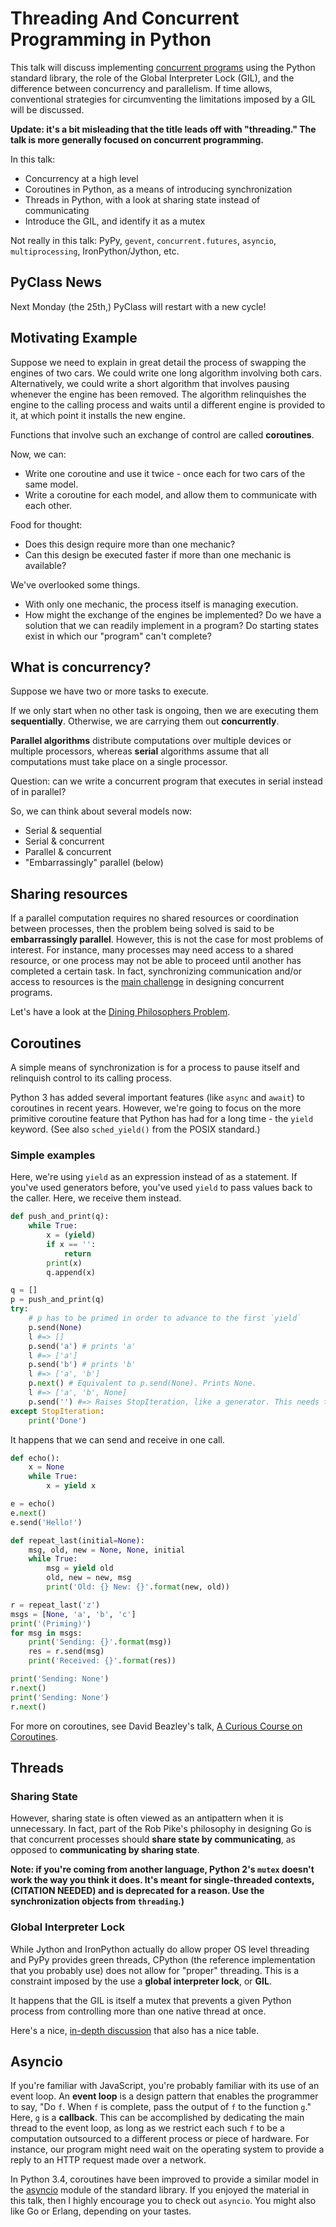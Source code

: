 # Threading And Concurrent Programming in Python
This talk will discuss implementing
[concurrent programs](https://en.wikipedia.org/wiki/Concurrent_computing)
using the Python standard library, the role of the Global Interpreter Lock (GIL), and the difference between concurrency and parallelism.
If time allows, conventional strategies for circumventing the limitations
imposed by a GIL will be discussed.

**Update: it's a bit misleading that the title leads off with "threading."
The talk is more generally focused on concurrent programming.**

In this talk:
- Concurrency at a high level
- Coroutines in Python, as a means of introducing synchronization
- Threads in Python, with a look at sharing state instead of communicating
- Introduce the GIL, and identify it as a mutex

Not really in this talk: PyPy, `gevent`, `concurrent.futures`, `asyncio`, `multiprocessing`, IronPython/Jython, etc.

## PyClass News
Next Monday (the 25th,) PyClass will restart with a new cycle!

## Motivating Example
Suppose we need to explain in great detail the process of
swapping the engines of two cars.
We could write one long algorithm involving both cars.
Alternatively, we could write a short algorithm that involves pausing whenever
the engine has been removed.
The algorithm relinquishes the engine to the calling process
and waits until a different engine is provided to it,
at which point it installs the new engine.

Functions that involve such an exchange of control are called **coroutines**.

Now, we can:
- Write one coroutine and use it twice - once each for two cars of the same model.
- Write a coroutine for each model, and allow them to communicate with each other.

Food for thought:
- Does this design require more than one mechanic?
- Can this design be executed faster if more than one mechanic is available?

We've overlooked some things.
- With only one mechanic, the process itself is managing execution.
- How might the exchange of the engines be implemented? Do we have a solution that we can readily implement in a program? Do starting states exist in which our "program" can't complete?

## What is concurrency?
Suppose we have two or more tasks to execute.

If we only start when no other task is ongoing,
then we are executing them **sequentially**.
Otherwise, we are carrying them out **concurrently**.

**Parallel algorithms** distribute computations over
multiple devices or multiple processors,
whereas **serial** algorithms assume that
all computations must take place on a single processor.

Question: can we write a concurrent program that executes
in serial instead of in parallel?

So, we can think about several models now:
- Serial & sequential
- Serial & concurrent
- Parallel & concurrent
- "Embarrassingly" parallel (below)

## Sharing resources
If a parallel computation requires no shared resources or coordination
between processes,
then the problem being solved is said to be **embarrassingly parallel**.
However, this is not the case for most problems of interest.
For instance,
many processes may need access to a shared resource,
or one process may not be able to proceed until another has completed a certain task.
In fact, synchronizing communication and/or access to resources
is the [main challenge](https://en.wikipedia.org/wiki/Concurrency_control)
in designing concurrent programs.

Let's have a look at the
[Dining Philosophers Problem](https://en.wikipedia.org/wiki/Dining_philosophers_problem).

## Coroutines
A simple means of synchronization is for a process to pause itself
and relinquish control to its calling process.

Python 3 has added several important features (like `async` and `await`)
to coroutines in recent years.
However, we're going to focus on the more primitive coroutine feature
that Python has had for a long time - the `yield` keyword.
(See also `sched_yield()` from the POSIX standard.)

### Simple examples
Here, we're using `yield` as an expression instead of as a statement.
If you've used generators before,
you've used `yield` to pass values back to the caller.
Here, we receive them instead.

```python
def push_and_print(q):
    while True:
        x = (yield)
        if x == '':
            return
        print(x)
        q.append(x)

q = []
p = push_and_print(q)
try:
    # p has to be primed in order to advance to the first `yield`
    p.send(None)
    l #=> []
    p.send('a') # prints 'a'
    l #=> ['a']
    p.send('b') # prints 'b'
    l #=> ['a', 'b']
    p.next() # Equivalent to p.send(None). Prints None.
    l #=> ['a', 'b', None]
    p.send('') #=> Raises StopIteration, like a generator. This needs to be caught.
except StopIteration:
    print('Done')
```

It happens that we can send and receive in one call.

```python
def echo():
    x = None
    while True:
        x = yield x

e = echo()
e.next()
e.send('Hello!')
```

```python
def repeat_last(initial=None):
    msg, old, new = None, None, initial
    while True:
        msg = yield old
        old, new = new, msg
        print('Old: {} New: {}'.format(new, old))

r = repeat_last('z')
msgs = [None, 'a', 'b', 'c']
print('(Priming)')
for msg in msgs:
    print('Sending: {}'.format(msg))
    res = r.send(msg)
    print('Received: {}'.format(res))

print('Sending: None')
r.next()
print('Sending: None')
r.next()
```

For more on coroutines, see David Beazley's talk,
[A Curious Course on Coroutines](http://www.dabeaz.com/coroutines/Coroutines.pdf).

## Threads

### Sharing State
However, sharing state is often viewed as an antipattern when it is unnecessary.
In fact, part of the Rob Pike's philosophy in designing Go
is that concurrent processes should **share state by communicating**,
as opposed to **communicating by sharing state**.

**Note: if you're coming from another language,
Python 2's `mutex` doesn't work the way you think it does.
It's meant for single-threaded contexts,
(CITATION NEEDED)
and is deprecated for a reason.
Use the synchronization objects from `threading`.)**

### Global Interpreter Lock
While Jython and IronPython actually do allow proper OS level threading
and PyPy provides green threads,
CPython (the reference implementation that you probably use)
does not allow for "proper" threading.
This is a constraint imposed by the use a **global interpreter lock**, or **GIL**.

It happens that the GIL is itself a mutex that prevents
a given Python process from controlling more than one native thread at once.

Here's a nice,
[in-depth discussion](https://code.tutsplus.com/articles/introduction-to-parallel-and-concurrent-programming-in-python--cms-28612)
that also has a nice table.

## Asyncio
If you're familiar with JavaScript,
you're probably familiar with its use of an event loop.
An **event loop** is a design pattern that enables the programmer to say,
"Do `f`. When `f` is complete, pass the output of `f` to the function `g`."
Here, `g` is a **callback**.
This can be accomplished by dedicating the main thread to the event loop,
as long as we restrict each such `f` to be a computation outsourced
to a different process or piece of hardware.
For instance, our program might need wait on the operating system
to provide a reply to an HTTP request made over a network.

In Python 3.4, coroutines have been improved to provide a similar model in the
[asyncio](https://docs.python.org/3/library/asyncio.html)
module of the standard library.
If you enjoyed the material in this talk,
then I highly encourage you to check out `asyncio`.
You might also like Go or Erlang, depending on your tastes.
